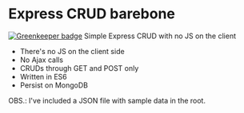 # Express CRUD barebone

[![Greenkeeper badge](https://badges.greenkeeper.io/viniciusCamargo/express-crud-barebone.svg)](https://greenkeeper.io/)
Simple Express CRUD with no JS on the client

- There's no JS on the client side
- No Ajax calls
- CRUDs through GET and POST only
- Written in ES6
- Persist on MongoDB

OBS.: I've included a JSON file with sample data in the root.

